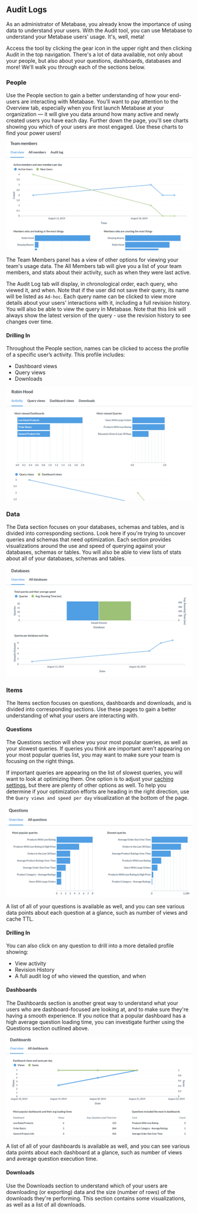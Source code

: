 ## Audit Logs

As an administrator of Metabase, you already know the importance of using data to understand your users. With the Audit tool, you can use Metabase to understand your Metabase users' usage. It's, well, meta! 

Access the tool by clicking the gear icon in the upper right and then clicking Audit in the top navigation. There's a lot of data available, not only about your people, but also about your questions, dashboards, databases and more! We'll walk you through each of the sections below.

### People

Use the People section to gain a better understanding of how your end-users are interacting with Metabase. You'll want to pay attention to the Overview tab, especially when you first launch Metabase at your organization — it will give you data around how many active and newly created users you have each day. Further down the page, you'll see charts showing you which of your users are most engaged. Use these charts to find your power users!

![Team Members](./images/audit-team.png)

The Team Members panel has a view of other options for viewing your team's usage data. The All Members tab will give you a list of your team members, and stats about their activity, such as when they were last active.

The Audit Log tab will display, in chronological order, each query, who viewed it, and when. Note that if the user did not save their query, its name will be listed as `Ad-hoc`. Each query name can be clicked to view more details about your users' interactions with it, including a full revision history. You will also be able to view the query in Metabase. Note that this link will always show the latest version of the query - use the revision history to see changes over time.


#### Drilling In

Throughout the People section, names can be clicked to access the profile of a specific user’s activity. This profile includes:

* Dashboard views
* Query views
* Downloads

![Team Members](./images/audit-teammember.png)

### Data

The Data section focuses on your databases, schemas and tables, and is divided into corresponding sections. Look here if you're trying to uncover queries and schemas that need optimization.  Each section provides visualizations around the use and speed of querying against your databases, schemas or tables. You will also be able to view lists of stats about all of your databases, schemas and tables.

![Data](./images/audit-data.png)

### Items
The Items section focuses on questions, dashboards and downloads, and is divided into corresponding sections. Use these pages to gain a better understanding of what your users are interacting with.

#### Questions

The Questions section will show you your most popular queries, as well as your slowest queries. If queries you think are important aren't appearing on your most popular queries list, you may want to make sure your team is focusing on the right things. 

If important queries are appearing on the list of slowest queries, you will want to look at optimizing them. One option is to adjust your [caching settings](../../14-caching.html), but there are plenty of other options as well. To help you determine if your optimization efforts are heading in the right direction, use the `Query views and speed per day` visualization at the bottom of the page.

![Items](./images/audit-questions.png)

A list of all of your questions is available as well, and you can see various data points about each question at a glance, such as number of views and cache TTL.

#### Drilling In

You can also click on any question to drill into a more detailed profile showing:

* View activity
* Revision History
* A full audit log of who viewed the question, and when

#### Dashboards

The Dashboards section is another great way to understand what your users who are dashboard-focused are looking at, and to make sure they're having a smooth experience. If you notice that a popular dashboard has a high average question loading time, you can investigate further using the Questions section outlined above.

![Items](./images/audit-dashboards.png)

A list of all of your dashboards is available as well, and you can see various data points about each dashboard at a glance, such as number of views and average question execution time.

#### Downloads

Use the Downloads section to understand which of your users are downloading (or exporting) data and the size (number of rows) of the downloads they're performing. This section contains some visualizations, as well as a list of all downloads.
